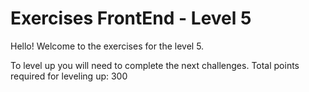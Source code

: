 # Exercises FrontEnd - Level 5

Hello! Welcome to the exercises for the level 5.

To level up you will need to complete the next challenges. Total points required for leveling up: 300
